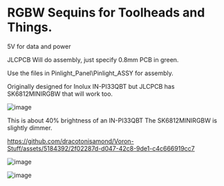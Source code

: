 # RGBW Sequins for Toolheads and Things.

5V for data and power

JLCPCB Will do assembly, just specify 0.8mm PCB in green.

Use the files in Pinlight_Panel\Pinlight_ASSY for assembly.

Originally designed for Inolux IN-PI33QBT but JLCPCB has SK6812MINIRGBW that will work too.

![image](https://github.com/dracotonisamond/Voron-Stuff/assets/5184392/874e4bb5-8948-4c48-9d47-3a8bc0c4dc26)

This is about 40% brightness of an IN-PI33QBT The SK6812MINIRGBW is slightly dimmer.

https://github.com/dracotonisamond/Voron-Stuff/assets/5184392/2f02287d-d047-42c8-9de1-c4c666919cc7

![image](https://github.com/dracotonisamond/Voron-Stuff/assets/5184392/18427abc-63d3-42eb-85ee-aa9e21adee48)

![image](https://github.com/dracotonisamond/Voron-Stuff/assets/5184392/b13ffa4c-da4a-4a87-a403-57d70b709f9a)


